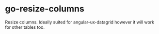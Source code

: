 # go-resize-columns
Resize columns. Ideally suited for angular-ux-datagrid however it will work for other tables too.

